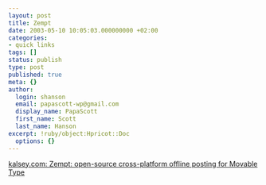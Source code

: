 ```yaml
---
layout: post
title: Zempt
date: 2003-05-10 10:05:03.000000000 +02:00
categories:
- quick links
tags: []
status: publish
type: post
published: true
meta: {}
author:
  login: shanson
  email: papascott-wp@gmail.com
  display_name: PapaScott
  first_name: Scott
  last_name: Hanson
excerpt: !ruby/object:Hpricot::Doc
  options: {}
---
```

<p><a title="Windows only for now" href="http://kalsey.com/blog/2003/05/zempt/index.html">kalsey.com: Zempt: open-source cross-platform offline posting for Movable Type</a></p>

